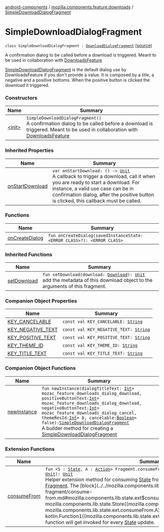 [android-components](../../index.md) / [mozilla.components.feature.downloads](../index.md) / [SimpleDownloadDialogFragment](./index.md)

# SimpleDownloadDialogFragment

`class SimpleDownloadDialogFragment : `[`DownloadDialogFragment`](../-download-dialog-fragment/index.md) [(source)](https://github.com/mozilla-mobile/android-components/blob/master/components/feature/downloads/src/main/java/mozilla/components/feature/downloads/SimpleDownloadDialogFragment.kt#L26)

A confirmation dialog to be called before a download is triggered.
Meant to be used in collaboration with [DownloadsFeature](../-downloads-feature/index.md)

[SimpleDownloadDialogFragment](./index.md) is the default dialog use by DownloadsFeature if you don't provide a value.
It is composed by a title, a negative and a positive bottoms. When the positive button is clicked
the download it triggered.

### Constructors

| Name | Summary |
|---|---|
| [&lt;init&gt;](-init-.md) | `SimpleDownloadDialogFragment()`<br>A confirmation dialog to be called before a download is triggered. Meant to be used in collaboration with [DownloadsFeature](../-downloads-feature/index.md) |

### Inherited Properties

| Name | Summary |
|---|---|
| [onStartDownload](../-download-dialog-fragment/on-start-download.md) | `var onStartDownload: () -> `[`Unit`](https://kotlinlang.org/api/latest/jvm/stdlib/kotlin/-unit/index.html)<br>A callback to trigger a download, call it when you are ready to start a download. For instance, a valid use case can be in confirmation dialog, after the positive button is clicked, this callback must be called. |

### Functions

| Name | Summary |
|---|---|
| [onCreateDialog](on-create-dialog.md) | `fun onCreateDialog(savedInstanceState: <ERROR CLASS>?): <ERROR CLASS>` |

### Inherited Functions

| Name | Summary |
|---|---|
| [setDownload](../-download-dialog-fragment/set-download.md) | `fun setDownload(download: `[`Download`](../../mozilla.components.browser.session/-download/index.md)`): `[`Unit`](https://kotlinlang.org/api/latest/jvm/stdlib/kotlin/-unit/index.html)<br>add the metadata of this download object to the arguments of this fragment. |

### Companion Object Properties

| Name | Summary |
|---|---|
| [KEY_CANCELABLE](-k-e-y_-c-a-n-c-e-l-a-b-l-e.md) | `const val KEY_CANCELABLE: `[`String`](https://kotlinlang.org/api/latest/jvm/stdlib/kotlin/-string/index.html) |
| [KEY_NEGATIVE_TEXT](-k-e-y_-n-e-g-a-t-i-v-e_-t-e-x-t.md) | `const val KEY_NEGATIVE_TEXT: `[`String`](https://kotlinlang.org/api/latest/jvm/stdlib/kotlin/-string/index.html) |
| [KEY_POSITIVE_TEXT](-k-e-y_-p-o-s-i-t-i-v-e_-t-e-x-t.md) | `const val KEY_POSITIVE_TEXT: `[`String`](https://kotlinlang.org/api/latest/jvm/stdlib/kotlin/-string/index.html) |
| [KEY_THEME_ID](-k-e-y_-t-h-e-m-e_-i-d.md) | `const val KEY_THEME_ID: `[`String`](https://kotlinlang.org/api/latest/jvm/stdlib/kotlin/-string/index.html) |
| [KEY_TITLE_TEXT](-k-e-y_-t-i-t-l-e_-t-e-x-t.md) | `const val KEY_TITLE_TEXT: `[`String`](https://kotlinlang.org/api/latest/jvm/stdlib/kotlin/-string/index.html) |

### Companion Object Functions

| Name | Summary |
|---|---|
| [newInstance](new-instance.md) | `fun newInstance(dialogTitleText: `[`Int`](https://kotlinlang.org/api/latest/jvm/stdlib/kotlin/-int/index.html)` = mozac_feature_downloads_dialog_download, positiveButtonText: `[`Int`](https://kotlinlang.org/api/latest/jvm/stdlib/kotlin/-int/index.html)` = mozac_feature_downloads_dialog_download, negativeButtonText: `[`Int`](https://kotlinlang.org/api/latest/jvm/stdlib/kotlin/-int/index.html)` = mozac_feature_downloads_dialog_cancel, themeResId: `[`Int`](https://kotlinlang.org/api/latest/jvm/stdlib/kotlin/-int/index.html)` = 0, cancelable: `[`Boolean`](https://kotlinlang.org/api/latest/jvm/stdlib/kotlin/-boolean/index.html)` = false): `[`SimpleDownloadDialogFragment`](./index.md)<br>A builder method for creating a [SimpleDownloadDialogFragment](./index.md) |

### Extension Functions

| Name | Summary |
|---|---|
| [consumeFrom](../../mozilla.components.lib.state.ext/androidx.fragment.app.-fragment/consume-from.md) | `fun <S : `[`State`](../../mozilla.components.lib.state/-state.md)`, A : `[`Action`](../../mozilla.components.lib.state/-action.md)`> Fragment.consumeFrom(store: `[`Store`](../../mozilla.components.lib.state/-store/index.md)`<`[`S`](../../mozilla.components.lib.state.ext/androidx.fragment.app.-fragment/consume-from.md#S)`, `[`A`](../../mozilla.components.lib.state.ext/androidx.fragment.app.-fragment/consume-from.md#A)`>, block: (`[`S`](../../mozilla.components.lib.state.ext/androidx.fragment.app.-fragment/consume-from.md#S)`) -> `[`Unit`](https://kotlinlang.org/api/latest/jvm/stdlib/kotlin/-unit/index.html)`): `[`Unit`](https://kotlinlang.org/api/latest/jvm/stdlib/kotlin/-unit/index.html)<br>Helper extension method for consuming [State](../../mozilla.components.lib.state/-state.md) from a [Store](../../mozilla.components.lib.state/-store/index.md) sequentially in order inside a [Fragment](#). The [block](../../mozilla.components.lib.state.ext/androidx.fragment.app.-fragment/consume-from.md#mozilla.components.lib.state.ext$consumeFrom(androidx.fragment.app.Fragment, mozilla.components.lib.state.Store((mozilla.components.lib.state.ext.consumeFrom.S, mozilla.components.lib.state.ext.consumeFrom.A)), kotlin.Function1((mozilla.components.lib.state.ext.consumeFrom.S, kotlin.Unit)))/block) function will get invoked for every [State](../../mozilla.components.lib.state/-state.md) update. |
